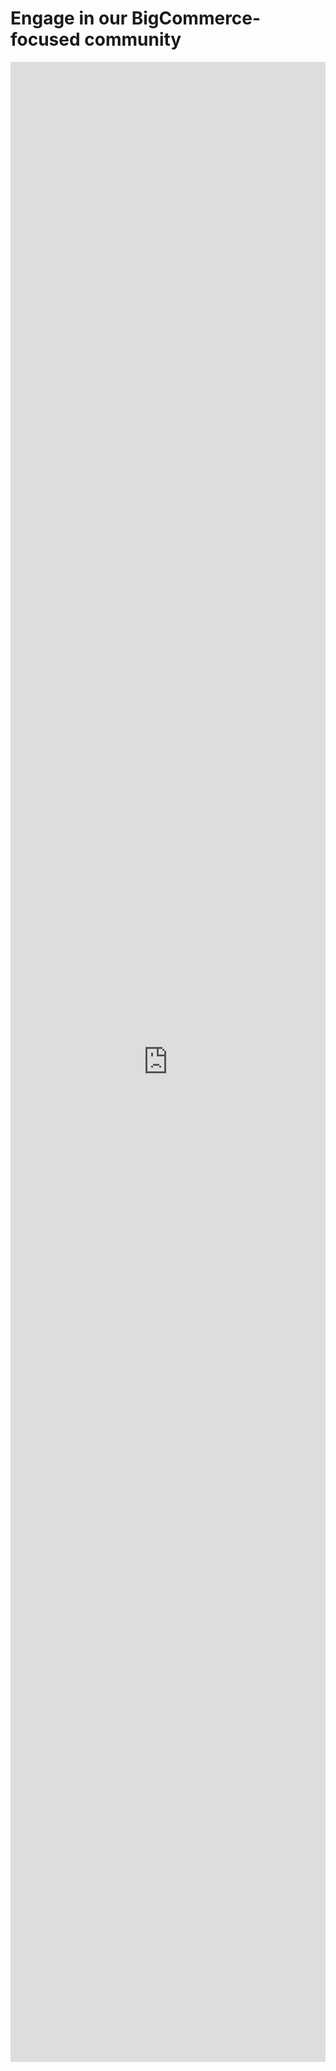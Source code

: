 # Engage in our BigCommerce-focused community

<iframe style="border: 0; box-shadow: none; width: 100%; height: 80vh;" src="https://community.fastdevs.co/c/bigcommerce-discuss?iframe=true"></iframe>